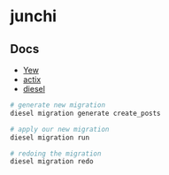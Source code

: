 # junchi

## Docs

- [Yew](https://yew.rs/docs/v/zh_cn/)
- [actix](https://actix.rs/)
- [diesel](https://diesel.rs/guides/)

```bash
# generate new migration
diesel migration generate create_posts

# apply our new migration
diesel migration run

# redoing the migration
diesel migration redo
```
